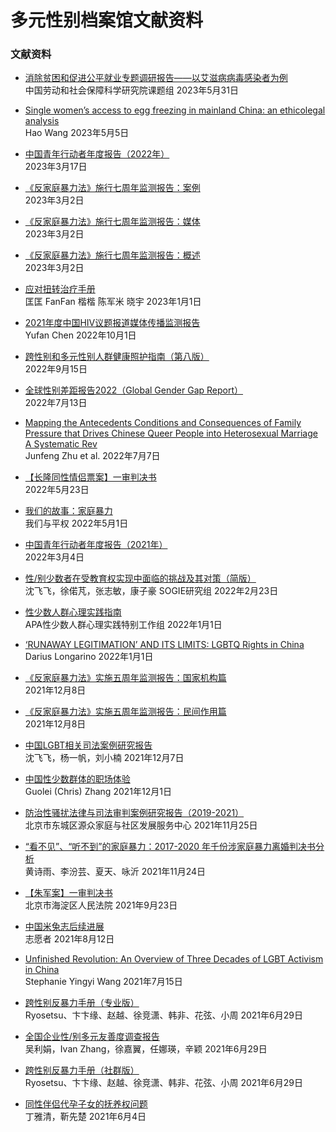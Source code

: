 # 多元性别档案馆文献资料

### 文献资料

-   [消除贫困和促进公平就业专题调研报告——以艾滋病病毒感染者为例](https://example.com/doc/567/)  
    中国劳动和社会保障科学研究院课题组 2023年5月31日

-   [Single women’s access to egg freezing in mainland China: an ethicolegal analysis](https://example.com/doc/301/)  
    Hao Wang 2023年5月5日

-   [中国青年行动者年度报告（2022年）](https://example.com/doc/272/)  
    2023年3月17日

-   [《反家庭暴力法》施行七周年监测报告：案例](https://example.com/doc/555/)  
    2023年3月2日

-   [《反家庭暴力法》施行七周年监测报告：媒体](https://example.com/doc/556/)  
    2023年3月2日

-   [《反家庭暴力法》施行七周年监测报告：概述](https://example.com/doc/554/)  
    2023年3月2日

-   [应对扭转治疗手册](https://example.com/doc/576/)  
    匡匡 FanFan 楷楷 陈军米 晓宇 2023年1月1日

-   [2021年度中国HIV议题报道媒体传播监测报告](https://example.com/doc/550/)  
    Yufan Chen 2022年10月1日

-   [跨性别和多元性别人群健康照护指南（第八版）](https://example.com/doc/294/)  
    2022年9月15日

-   [全球性别差距报告2022（Global Gender Gap Report）](https://example.com/doc/581/)  
    2022年7月13日

-   [Mapping the Antecedents Conditions and Consequences of Family Pressure that Drives Chinese Queer People into Heterosexual Marriage A Systematic Rev](https://example.com/doc/302/)  
    Junfeng Zhu et al. 2022年7月7日

-   [【长隆同性情侣票案】一审判决书](https://example.com/doc/557/)  
    2022年5月23日

-   [我们的故事：家庭暴力](https://example.com/doc/334/)  
    我们与平权 2022年5月1日

-   [中国青年行动者年度报告（2021年）](https://example.com/doc/271/)  
    2022年3月4日

-   [性/别少数者在受教育权实现中面临的挑战及其对策（简版）](https://example.com/doc/251/)  
    沈飞飞，徐偌芃，张志敏，康子豪 SOGIE研究组 2022年2月23日

-   [性少数人群心理实践指南](https://example.com/doc/317/)  
    APA性少数人群心理实践特别工作组 2022年1月1日

-   [‘RUNAWAY LEGITIMATION’ AND ITS LIMITS: LGBTQ Rights in China](https://example.com/doc/340/)  
    Darius Longarino 2022年1月1日

-   [《反家庭暴力法》实施五周年监测报告：国家机构篇](https://example.com/doc/564/)  
    2021年12月8日

-   [《反家庭暴力法》实施五周年监测报告：民间作用篇](https://example.com/doc/565/)  
    2021年12月8日

-   [中国LGBT相关司法案例研究报告](https://example.com/doc/295/)  
    沈飞飞，杨一帆，刘小楠 2021年12月7日

-   [中国性少数群体的职场体验](https://example.com/doc/562/)  
    Guolei (Chris) Zhang 2021年12月1日

-   [防治性骚扰法律与司法审判案例研究报告（2019-2021）](https://example.com/doc/293/)  
    北京市东城区源众家庭与社区发展服务中心 2021年11月25日

-   [“看不见”、“听不到”的家庭暴力：2017-2020 年千份涉家庭暴力离婚判决书分析](https://example.com/doc/291/)  
    黄诗雨、李汾芸、夏天、咏沂 2021年11月24日

-   [【朱军案】一审判决书](https://example.com/doc/553/)  
    北京市海淀区人民法院 2021年9月23日

-   [中国米兔志后续进展](https://example.com/doc/288/)  
    志愿者 2021年8月12日

-   [Unfinished Revolution: An Overview of Three Decades of LGBT Activism in China](https://example.com/doc/311/)  
    Stephanie Yingyi Wang 2021年7月15日

-   [跨性别反暴力手册（专业版）](https://example.com/doc/248/)  
    Ryosetsu、卞卞缘、赵越、徐竞潇、韩非、花弦、小周 2021年6月29日

-   [全国企业性/别多元友善度调查报告](https://example.com/doc/250/)  
    吴利娟，Ivan Zhang，徐嘉翼，任娜瑛，辛颖 2021年6月29日

-   [跨性别反暴力手册（社群版）](https://example.com/doc/249/)  
    Ryosetsu、卞卞缘、赵越、徐竞潇、韩非、花弦、小周 2021年6月29日

-   [同性伴侣代孕子女的抚养权问题](https://example.com/doc/246/)  
    丁雅清，靳先楚 2021年6月4日
